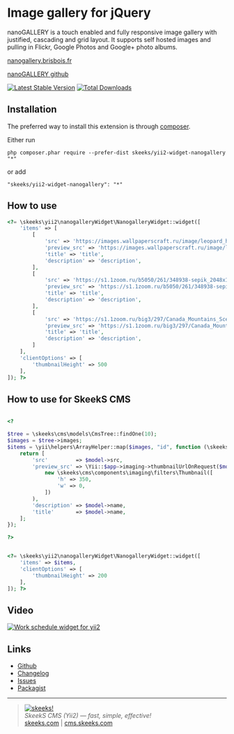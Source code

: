 Image gallery for jQuery
=====================

nanoGALLERY is a touch enabled and fully responsive image gallery with justified, cascading and grid layout.
It supports self hosted images and pulling in Flickr, Google Photos and Google+ photo albums.

[nanogallery.brisbois.fr](http://nanogallery.brisbois.fr/)

[nanoGALLERY github](https://github.com/Kris-B/nanoGALLERY)

[![Latest Stable Version](https://poser.pugx.org/skeeks/yii2-widget-nanogallery/v/stable.png)](https://packagist.org/packages/skeeks/yii2-widget-nanogallery)
[![Total Downloads](https://poser.pugx.org/skeeks/yii2-widget-nanogallery/downloads.png)](https://packagist.org/packages/skeeks/yii2-widget-nanogallery)

Installation
------------

The preferred way to install this extension is through [composer](http://getcomposer.org/download/).

Either run

```
php composer.phar require --prefer-dist skeeks/yii2-widget-nanogallery "*"
```

or add

```
"skeeks/yii2-widget-nanogallery": "*"
```


How to use
----------

```php
<?= \skeeks\yii2\nanogalleryWidget\NanogalleryWidget::widget([
    'items' => [
        [
            'src' => 'https://images.wallpaperscraft.ru/image/leopard_hischnik_morda_oskal_agressiya_58086_1280x720.jpg',
            'preview_src' => 'https://images.wallpaperscraft.ru/image/leopard_hischnik_morda_oskal_agressiya_58086_1280x720.jpg',
            'title' => 'title',
            'description' => 'description',
        ],
        [
            'src' => 'https://s1.1zoom.ru/b5050/261/348938-sepik_2048x1152.jpg',
            'preview_src' => 'https://s1.1zoom.ru/b5050/261/348938-sepik_2048x1152.jpg',
            'title' => 'title',
            'description' => 'description',
        ],
        [
            'src' => 'https://s1.1zoom.ru/big3/297/Canada_Mountains_Scenery_488936.jpg',
            'preview_src' => 'https://s1.1zoom.ru/big3/297/Canada_Mountains_Scenery_488936.jpg',
            'title' => 'title',
            'description' => 'description',
        ]
    ],
    'clientOptions' => [
        'thumbnailHeight' => 500
    ],
]); ?>
```

How to use for SkeekS CMS
----------

```php

<? 

$tree = \skeeks\cms\models\CmsTree::findOne(10);
$images = $tree->images; 
$items = \yii\helpers\ArrayHelper::map($images, "id", function (\skeeks\cms\models\StorageFile $model) {
    return [
        'src'         => $model->src,
        'preview_src' => \Yii::$app->imaging->thumbnailUrlOnRequest($model->src,
            new \skeeks\cms\components\imaging\filters\Thumbnail([
                'h' => 350,
                'w' => 0,
            ])
        ),
        'description' => $model->name,
        'title'       => $model->name,
    ];
}); 

?>


<?= \skeeks\yii2\nanogalleryWidget\NanogalleryWidget::widget([
    'items' => $items,
    'clientOptions' => [
        'thumbnailHeight' => 200
    ],
]); ?>

```


Video
------------

[![Work schedule widget for yii2](https://www.fresher.ru/manager_content/12-2018/youtube-podvel-tradicionnye-itogi-goda/1.jpg)](https://www.youtube.com/watch?v=mSZi8ukgngA)


Links
----------
* [Github](https://github.com/skeeks-semenov/yii2-widget-nanogallery)
* [Changelog](https://github.com/skeeks-semenov/yii2-widget-nanogallery/blob/master/CHANGELOG.md)
* [Issues](https://github.com/skeeks-semenov/yii2-widget-nanogallery/issues)
* [Packagist](https://packagist.org/packages/skeeks/yii2-widget-nanogallery)

___

> [![skeeks!](https://skeeks.com/img/logo/logo-no-title-80px.png)](https://skeeks.com)  
<i>SkeekS CMS (Yii2) — fast, simple, effective!</i>  
[skeeks.com](https://skeeks.com) | [cms.skeeks.com](https://cms.skeeks.com)

